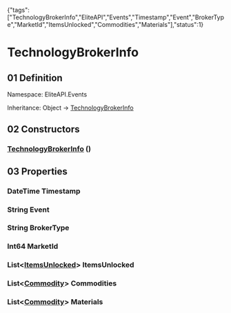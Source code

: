 {"tags":["TechnologyBrokerInfo","EliteAPI","Events","Timestamp","Event","BrokerType","MarketId","ItemsUnlocked","Commodities","Materials"],"status":1}

# TechnologyBrokerInfo

## 01 Definition

Namespace: <span class='code'>EliteAPI.Events</span>

Inheritance: <span class='code'>Object</span> → <span class='code'>[TechnologyBrokerInfo](../../EliteAPI/Events/TechnologyBrokerInfo.html)</span>

## 02 Constructors

### <span class='code'>[TechnologyBrokerInfo](../../EliteAPI/Events/TechnologyBrokerInfo.html)</span> ()

## 03 Properties

### <span class='code'>DateTime</span> Timestamp

### <span class='code'>String</span> Event

### <span class='code'>String</span> BrokerType

### <span class='code'>Int64</span> MarketId

### <span class='code'>List<[ItemsUnlocked](../../EliteAPI/Events/ItemsUnlocked.html)></span> ItemsUnlocked

### <span class='code'>List<[Commodity](../../EliteAPI/Events/Commodity.html)></span> Commodities

### <span class='code'>List<[Commodity](../../EliteAPI/Events/Commodity.html)></span> Materials

